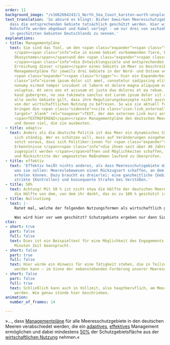 ```yaml
---
order: 11
background_image: "/v1662664243/1_North_Sea_Coast_karsten-wurth-unsplash_bchl3t_jjzp4x.jpg"
text_translation: 'So absurd es klingt: Bisher bewirken Meeresschutzgebiete nicht,
  dass die entsprechenden Gebiete tatsächlich geschützt werden. Hier wird gefischt,
  Rohstoffe werden abgebaut und Kabel verlegt - um nur drei von sechzehn legalen Nutzungsformen
  in geschützten Gebieten Deutschlands zu nennen.'
explanations:
- title: Managementpläne
  text: Sie sind das Tool, um den <span class="expander"><span class="trigger">Ist-
    </span><span class="info">die in einem Gebiet vorkommenden Tiere, Pflanzen und
    Ökosysteme</span></span>und den <span class="expander"><span class="trigger">Soll-Zustand
    </span><span class="info">die Entwicklungsziele und entsprechenden Maßnahmen zur
    Erreichung dieser </span></span> eines Gebiets im Meer zu beschreiben. 2020 wurden
    Managementpläne für jeweils drei Gebiete in der Nord- und Ostsee veröffentlicht
    <span class="expander"><span class="trigger">– hier ein Expanderbeispiel. </span><span
    class="info">Lorem ipsum dolor sit amet, consetetur sadipscing elitr, sed diam
    nonumy eirmod tempor invidunt ut labore et dolore magna aliquyam erat, sed diam
    voluptua. At vero eos et accusam et justo duo dolores et ea rebum. Stet clita
    kasd gubergren, no sea takimata sanctus est Lorem ipsum dolor sit amet. </span></span>Für
    alle sechs Gebiete gilt, dass ihre Regulierungskonzepte nicht ausreichen, um sie
    von der wirtschaftlichen Nutzung zu befreien. So wie sie aktuell formuliert sind,
    bringen die <span class="sidenote"><cite class="icon-link_external"><a href="https://www.deepwave.org/"
    target="_blank" rel="noopener">TEXT, der den externen Link kurz anteasert.</a></cite>
    <span>TEXTREFERENZ</span></span> Managementpläne den deutschen Meeren wenig –
    und denen viel, die sie ausbeuten.
- title: adaptiv
  text: Anders als die deutsche Politik ist das Meer ein dynamisches System und verändert
    sich ständig. Wer es schützen will, muss auf Veränderungen eingehen können. Das
    setzt voraus, dass sich Politiker:innen für <span class="expander"><span class="trigger">wissenschaftliche
    Erkenntnisse </span><span class="info">die ihnen seit über 40 Jahren von Wissenschaftler:innen
    zugespielt werden </span></span>öffnen und Möglichkeiten schaffen, Fortschritte
    und Rückschritte der umgesetzten Maßnahmen laufend zu überprüfen.
- title: effektiv
  text: 'Effektiv heißt nichts anderes, als dass Meeresschutzgebiete das tun können,
    was sie sollen: Meereslebewesen einen Rückzugsort schaffen, an dem sie sich wirklich
    erholen können. Dazu braucht es dreierlei: eine ganzheitliche {Gebietsplanung},
    strikte {Kontrollen} und konsequente Strafen bei Verstößen.'
- title: 50%
  text: Achtung! Mit 50 % ist nicht etwa die Hälfte der deutschen Meere gemeint, sondern
    die Hälfte von dem, von dem ihr denkt, das es zu 100 % geschützt ist.
- title: Nullnutzung
  text: |-
    Ratet mal, welche der folgenden Nutzungsformen als wirtschaftlich gelten: Sprengungen von Bomben aus den Weltkriegen, militärische Übungsmanöver, {Grundschleppnetzfischerei}, Stellnetze, Aufsuchung und Gewinnung von Kohlenwasserstoffen (also auf deutsch: Erdöl- und Erdgasbohrungen), Endlagerung von CO₂-Einträgen, Offshore-Windanlagen, Verlegung von Kabeln und Rohren, Containerschiffe, Fähren, Sportboote, Flugzeuge, Sand- und {Kiesabbau} - Überraschung: {alle}. Und wir fragen uns:

    Was wird hier vor wem geschützt? Schutzgebiete ergeben nur dann Sinn, wenn sie als {Nullnutzungszonen} oder zumindest als {Fang- und Abbauverbotszonen} eingestuft werden.
ctas:
- short: true
  part: false
  full: false
  text: Dies ist ein Beispieltext für eine Möglichkeit des Engagements, das nur wenige
    Minuten Zeit beansprucht.
- short: false
  part: true
  full: false
  text: Hier würde ein Hinweis für eine Tätigkeit stehen, die in Teilzeit erledigt
    werden kann – im Sinne der nebenstehenden Forderung unserer Meeresoffensive.
- short: false
  part: false
  full: true
  text: Schließlich kann auch in Vollzeit, also hauptberuflich, am Meeresschutz gewirkt
    werden. Wie genau stünde hier beschrieben.
animation:
  number_of_frames: 14

---
```

»…, dass [Managementpläne](# "Managmentpläne") für alle Meeresschutzgebiete in den deutschen Meeren verabschiedet werden, die ein [adaptives](# "adaptiv"), [effektives](# "effektiv") Management ermöglichen und dabei mindestens [50%](# "50%") der Schutzgebietsfläche aus der [wirtschaftlichen Nutzung](# "Nullnutzung") nehmen.«